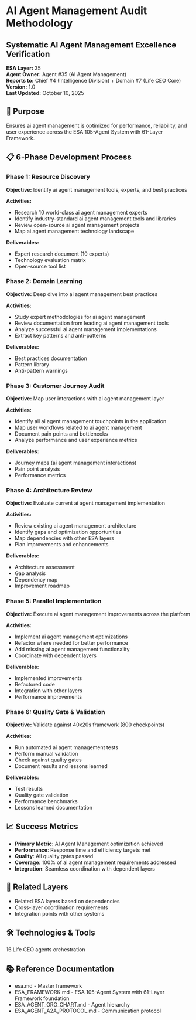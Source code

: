 # AI Agent Management Audit Methodology
## Systematic AI Agent Management Excellence Verification

**ESA Layer:** 35  
**Agent Owner:** Agent #35 (AI Agent Management)  
**Reports to:** Chief #4 (Intelligence Division) + Domain #7 (Life CEO Core)  
**Version:** 1.0  
**Last Updated:** October 10, 2025

## 🎯 Purpose
Ensures ai agent management is optimized for performance, reliability, and user experience across the ESA 105-Agent System with 61-Layer Framework.

## 📋 6-Phase Development Process

### Phase 1: Resource Discovery
**Objective:** Identify ai agent management tools, experts, and best practices

**Activities:**
- Research 10 world-class ai agent management experts
- Identify industry-standard ai agent management tools and libraries
- Review open-source ai agent management projects
- Map ai agent management technology landscape

**Deliverables:**
- Expert research document (10 experts)
- Technology evaluation matrix
- Open-source tool list

### Phase 2: Domain Learning
**Objective:** Deep dive into ai agent management best practices

**Activities:**
- Study expert methodologies for ai agent management
- Review documentation from leading ai agent management tools
- Analyze successful ai agent management implementations
- Extract key patterns and anti-patterns

**Deliverables:**
- Best practices documentation
- Pattern library
- Anti-pattern warnings

### Phase 3: Customer Journey Audit
**Objective:** Map user interactions with ai agent management layer

**Activities:**
- Identify all ai agent management touchpoints in the application
- Map user workflows related to ai agent management
- Document pain points and bottlenecks
- Analyze performance and user experience metrics

**Deliverables:**
- Journey maps (ai agent management interactions)
- Pain point analysis
- Performance metrics

### Phase 4: Architecture Review
**Objective:** Evaluate current ai agent management implementation

**Activities:**
- Review existing ai agent management architecture
- Identify gaps and optimization opportunities
- Map dependencies with other ESA layers
- Plan improvements and enhancements

**Deliverables:**
- Architecture assessment
- Gap analysis
- Dependency map
- Improvement roadmap

### Phase 5: Parallel Implementation
**Objective:** Execute ai agent management improvements across the platform

**Activities:**
- Implement ai agent management optimizations
- Refactor where needed for better performance
- Add missing ai agent management functionality
- Coordinate with dependent layers

**Deliverables:**
- Implemented improvements
- Refactored code
- Integration with other layers
- Performance improvements

### Phase 6: Quality Gate & Validation
**Objective:** Validate against 40x20s framework (800 checkpoints)

**Activities:**
- Run automated ai agent management tests
- Perform manual validation
- Check against quality gates
- Document results and lessons learned

**Deliverables:**
- Test results
- Quality gate validation
- Performance benchmarks
- Lessons learned documentation

## 📈 Success Metrics
- **Primary Metric**: AI Agent Management optimization achieved
- **Performance**: Response time and efficiency targets met
- **Quality**: All quality gates passed
- **Coverage**: 100% of ai agent management requirements addressed
- **Integration**: Seamless coordination with dependent layers

## 🔗 Related Layers
- Related ESA layers based on dependencies
- Cross-layer coordination requirements
- Integration points with other systems

## 🛠️ Technologies & Tools
16 Life CEO agents orchestration

## 📚 Reference Documentation
- esa.md - Master framework
- ESA_FRAMEWORK.md - ESA 105-Agent System with 61-Layer Framework foundation
- ESA_AGENT_ORG_CHART.md - Agent hierarchy
- ESA_AGENT_A2A_PROTOCOL.md - Communication protocol
